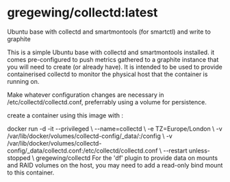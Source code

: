 # gregewing/collectd:latest
Ubuntu base with collectd and smartmontools (for smartctl) and write to graphite


This is a simple Ubuntu base with collectd and smartmontools installed. it comes pre-configured to push metrics gathered to a graphite instance that you will need to create (or already have). It is intended to be used to provide containerised collectd to monitor the physical host that the container is running on.

Make whatever configuration changes are necessary in /etc/collectd/collectd.conf, preferrably using a volume for persistence.

create a container using this image with :

docker run -d -it --privileged \ --name=collectd \ -e TZ=Europe/London \ -v /var/lib/docker/volumes/collectd-config/_data/:/config \ -v /var/lib/docker/volumes/collectd-config/_data/collectd.conf:/etc/collectd/collectd.conf \ --restart unless-stopped \ gregewing/collectd
For the 'df' plugin to provide data on mounts and RAID volumes on the host, you may need to add a read-only bind mount to this container.
